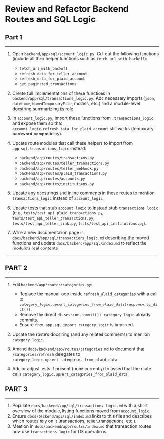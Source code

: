 # Review and Refactor Backend Routes and SQL Logic

## Part 1

---

1. Open `backend/app/sql/account_logic.py`. Cut out the following functions (include all their helper functions such as `fetch_url_with_backoff`):

   - `fetch_url_with_backoff`
   - `refresh_data_for_teller_account`
   - `refresh_data_for_plaid_account`
   - `get_paginated_transactions`

2. Create full implementations of these functions in `backend/app/sql/transactions_logic.py`. Add necessary imports (`json`, `datetime`, `NamedTemporaryFile`, models, etc.) and a module-level docstring summarizing its role.
3. In `account_logic.py`, import these functions from `.transactions_logic` and expose them so that `account_logic.refresh_data_for_plaid_account` still works (temporary backward compatibility).
4. Update route modules that call these helpers to import from `app.sql.transactions_logic` instead:

   - `backend/app/routes/transactions.py`
   - `backend/app/routes/teller_transactions.py`
   - `backend/app/routes/teller_webhook.py`
   - `backend/app/routes/plaid_transactions.py`
   - `backend/app/routes/accounts.py`
   - `backend/app/routes/institutions.py`

5. Update any docstrings and inline comments in these routes to mention `transactions_logic` instead of `account_logic`.
6. Update tests that stub `account_logic` to instead stub `transactions_logic` (e.g., `tests/test_api_plaid_transactions.py`, `tests/test_api_teller_transactions.py`, `tests/test_api_teller_link.py`, `tests/test_api_institutions.py`).
7. Write a new documentation page in `docs/backend/app/sql/transactions_logic.md` describing the moved functions and update `docs/backend/app/sql/index.md` to reflect the module’s real contents

---

## PART 2

---

1. Edit `backend/app/routes/categories.py`:

   - Replace the manual loop inside `refresh_plaid_categories` with a call to `category_logic.upsert_categories_from_plaid_data(response.to_dict())`.
   - Remove the direct `db.session.commit()` if `category_logic` already commits.
   - Ensure `from app.sql import category_logic` is imported.

2. Update the route’s docstring (and any related comments) to mention `category_logic`.
3. Amend `docs/backend/app/routes/categories.md` to document that `/categories/refresh` delegates to `category_logic.upsert_categories_from_plaid_data`.
4. Add or adjust tests if present (none currently) to assert that the route calls `category_logic.upsert_categories_from_plaid_data`.

## PART 3

---

1. Populate `docs/backend/app/sql/transactions_logic.md` with a short overview of the module, listing functions moved from `account_logic`.
2. Ensure `docs/backend/app/sql/index.md` links to this file and describes which routes rely on it (transactions, teller_transactions, etc.).
3. Mention in `docs/backend/app/routes/index.md` that transaction routes now use `transactions_logic` for DB operations.
